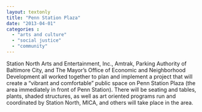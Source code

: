 ```yaml
---
layout: textonly
title: "Penn Station Plaza"
date: "2013-04-01"
categories :
  - "arts and culture"
  - "social justice"
  - "community"
---
```


Station North Arts and Entertainment, Inc., Amtrak, Parking Authority of Baltimore City, and The Mayor’s Office of Economic and Neighborhood Development all worked together to plan and implement a project that will create a “vibrant and comfortable” public space on Penn Station Plaza (the area immediately in front of Penn Station). There will be seating and tables, plants, shaded structures, as well as art oriented programs run and coordinated by Station North, MICA, and others will take place in the area.

